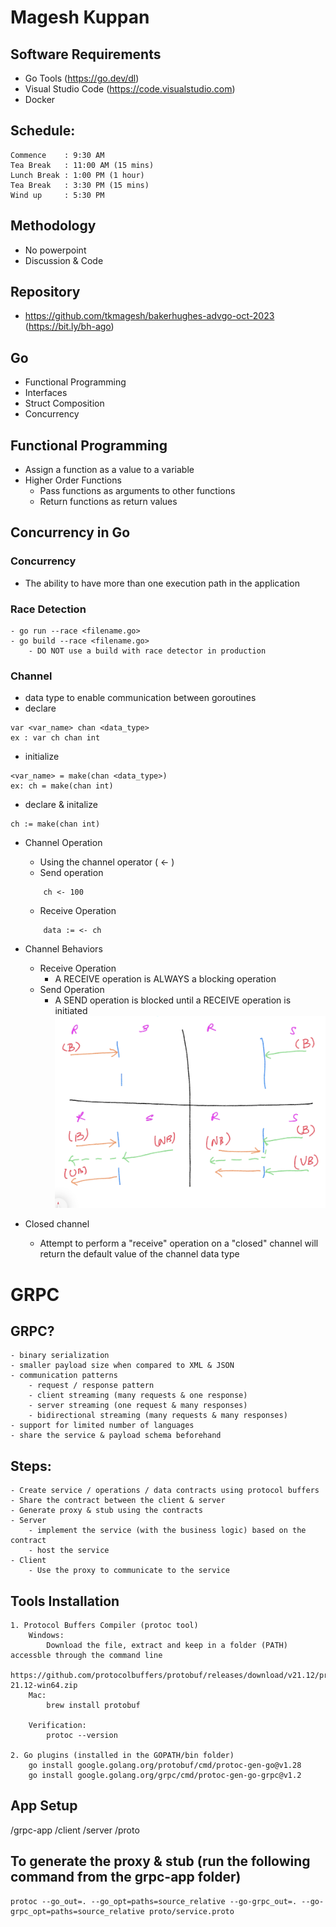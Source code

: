# Magesh Kuppan

## Software Requirements
- Go Tools (https://go.dev/dl)
- Visual Studio Code (https://code.visualstudio.com)
- Docker

## Schedule:
    Commence    : 9:30 AM
    Tea Break   : 11:00 AM (15 mins)
    Lunch Break : 1:00 PM (1 hour)
    Tea Break   : 3:30 PM (15 mins)
    Wind up     : 5:30 PM

## Methodology
- No powerpoint
- Discussion & Code

## Repository
- https://github.com/tkmagesh/bakerhughes-advgo-oct-2023 (https://bit.ly/bh-ago)

## Go
- Functional Programming
- Interfaces
- Struct Composition
- Concurrency

## Functional Programming
- Assign a function as a value to a variable
- Higher Order Functions
    - Pass functions as arguments to other functions
    - Return functions as return values

## Concurrency in Go
### Concurrency
- The ability to have more than one execution path in the application
### Race Detection
    - go run --race <filename.go>
    - go build --race <filename.go> 
        - DO NOT use a build with race detector in production
### Channel
- data type to enable communication between goroutines
- declare
```
var <var_name> chan <data_type>
ex : var ch chan int
```
- initialize
```
<var_name> = make(chan <data_type>)
ex: ch = make(chan int)
```
- declare & initalize
```
ch := make(chan int)
```
- Channel Operation
    - Using the channel operator ( <- )
    - Send operation
    ```
        ch <- 100
    ```
    - Receive Operation
    ```
        data := <- ch
    ```
- Channel Behaviors
    - Receive Operation
        - A RECEIVE operation is ALWAYS a blocking operation
    - Send Operation
        - A SEND operation is blocked until a RECEIVE operation is initiated
![image channel_behaviors](./images/channel_behaviors.png)

- Closed channel
    - Attempt to perform a "receive" operation on a "closed" channel will return the default value of the channel data type

# GRPC #
## GRPC? ##
    - binary serialization
    - smaller payload size when compared to XML & JSON
    - communication patterns
        - request / response pattern
        - client streaming (many requests & one response)
        - server streaming (one request & many responses)
        - bidirectional streaming (many requests & many responses)
    - support for limited number of languages
    - share the service & payload schema beforehand

## Steps: ##
    - Create service / operations / data contracts using protocol buffers
    - Share the contract between the client & server
    - Generate proxy & stub using the contracts
    - Server
        - implement the service (with the business logic) based on the contract
        - host the service
    - Client
        - Use the proxy to communicate to the service


## Tools Installation ##
    1. Protocol Buffers Compiler (protoc tool)
        Windows:
            Download the file, extract and keep in a folder (PATH) accessble through the command line
            https://github.com/protocolbuffers/protobuf/releases/download/v21.12/protoc-21.12-win64.zip
        Mac:
            brew install protobuf

        Verification:
            protoc --version

    2. Go plugins (installed in the GOPATH/bin folder)
        go install google.golang.org/protobuf/cmd/protoc-gen-go@v1.28
        go install google.golang.org/grpc/cmd/protoc-gen-go-grpc@v1.2

## App Setup
/grpc-app
    /client
    /server
    /proto

## To generate the proxy & stub (run the following command from the grpc-app folder)
```
protoc --go_out=. --go_opt=paths=source_relative --go-grpc_out=. --go-grpc_opt=paths=source_relative proto/service.proto
```